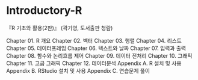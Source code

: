 # Introductory-R
『R 기초와 활용(2판)』 (곽기영, 도서출판 청람)

Chapter 01. R 개요
Chapter 02. 벡터
Chapter 03. 행렬
Chapter 04. 리스트
Chapter 05. 데이터프레임
Chapter 06. 텍스트와 날짜
Chapter 07. 입력과 출력
Chapter 08. 함수와 논리흐름 제어
Chapter 09. 데이터 전처리
Chapter 10. 그래픽
Chapter 11. 고급 그래픽
Chapter 12. 데이터분석
Appendix A. R 설치 및 사용
Appendix B. RStudio 설치 및 사용
Appendix C. 연습문제 풀이
